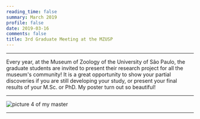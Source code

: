 ```yaml
--- 
reading_time: false
summary: March 2019
profile: false
date: 2019-03-16
comments: false
title: 3rd Graduate Meeting at the MZUSP
---
```

---

Every year, at the Museum of Zoology of the University of São Paulo, the graduate students are invited to present their research project for all the museum's community! It is a great opportunity to show your partial discoveries if you are still developing your study, or present your final results of your M.Sc. or PhD. My poster turn out so beautiful!

---
![picture 4 of my master](https://raw.githubusercontent.com/rosanafcunha/rosanafcunha/master/content/post/getting-started/3.jpg "mzusp")

---
